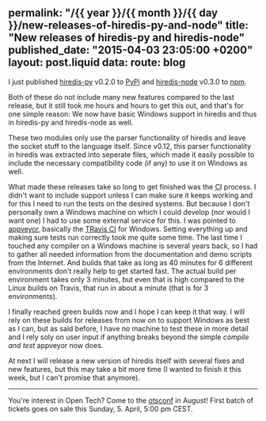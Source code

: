 permalink: "/{{ year }}/{{ month }}/{{ day }}/new-releases-of-hiredis-py-and-node"
title: "New releases of hiredis-py and hiredis-node"
published_date: "2015-04-03 23:05:00 +0200"
layout: post.liquid
data:
  route: blog
---
I just published [hiredis-py][] v0.2.0 to [PyPi][] and [hiredis-node][] v0.3.0 to [npm][].

Both of these do not include many new features compared to the last release, but it still took me hours and hours to get this out, and that's for one simple reason:
We now have basic Windows support in hiredis and thus in hiredis-py and hiredis-node as well.

These two modules only use the parser functionality of hiredis and leave the socket stuff to the language itself.
Since v0.12, this parser functionality in hiredis was extracted into seperate files, which made it easily possible to include the necessary compatibility code (if any) to use it on Windows as well.

What made these releases take so long to get finished was the <abbr title="Continuous Integration">CI</abbr> process.
I didn't want to include support unless I can make sure it keeps working and for this I need to run the tests on the desired systems.
But because I don't personally own a Windows machine on which I could develop (nor would I want one) I had to use some external service for this.
I was pointed to [appveyor][], basically the [TRavis CI][travis] for Windows.
Setting everything up and making sure tests run correctly took me quite some time.
The last time I touched any compiler on a Windows machine is several years back, so I had to gather all needed information from the documentation and demo scripts from the Internet.
And builds that take as long as 40 minutes for 6 different environments don't really help to get started fast.
The actual build per environment takes only 3 minutes, but even that is high compared to the Linux builds on Travis, that run in about a minute (that is for 3 environments).

I finally reached green builds now and I hope I can keep it that way.
I will rely on these builds for releases from now on to support Windows as best as I can, but as said before, I have no machine to test these in more detail and I rely soly on user input if anything breaks beyond the simple *compile and test* appveyor now does.

At next I will release a new version of hiredis itself with several fixes and new features, but this may take a bit more time (I wanted to finish it this week, but I can't promise that anymore).

---

You're interest in Open Tech? Come to the [otsconf](https://otsconf.com/) in August! First batch of tickets goes on sale this Sunday, 5. April, 5:00 pm CEST.

[hiredis-node]: https://github.com/redis/hiredis-node
[npm]: https://www.npmjs.com/package/hiredis
[hiredis-py]: https://github.com/redis/hiredis-py
[pypi]: https://pypi.python.org/pypi/hiredis/
[appveyor-py]: https://ci.appveyor.com/project/badboy/hiredis-py
[appveyor-node]: https://ci.appveyor.com/project/badboy/hiredis-node
[appveyor]: http://appveyor.com
[travis]: http://travis-ci.org
